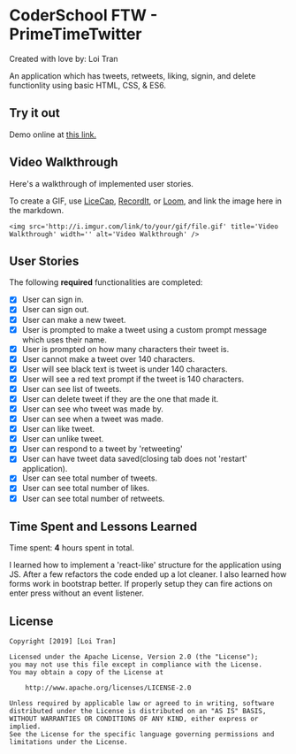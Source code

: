 # CoderSchool FTW -  PrimeTimeTwitter

Created with love by: Loi Tran
  
An application which has tweets, retweets, liking, signin, and delete functionlity using basic HTML, CSS, & ES6.

## Try it out
Demo online at [this link.](https://modest-leavitt-5821bb.netlify.com/)

## Video Walkthrough

Here's a walkthrough of implemented user stories.

To create a GIF, use [LiceCap](http://www.cockos.com/licecap/), [RecordIt](http://www.recordit.co), or [Loom](http://www.useloom.com), and link the image here in the markdown.

```
<img src='http://i.imgur.com/link/to/your/gif/file.gif' title='Video Walkthrough' width='' alt='Video Walkthrough' />
```

## User Stories

The following **required** functionalities are completed:

* [x] User can sign in.
* [x] User can sign out.
* [x] User can make a new tweet.
* [x] User is prompted to make a tweet using a custom prompt message which uses their name.
* [x] User is prompted on how many characters their tweet is.
* [x] User cannot make a tweet over 140 characters.
* [x] User will see black text is tweet is under 140 characters.
* [x] User will see a red text prompt if the tweet is 140 characters.
* [x] User can see list of tweets.
* [x] User can delete tweet if they are the one that made it.
* [x] User can see who tweet was made by.
* [x] User can see when a tweet was made.
* [x] User can like tweet.
* [x] User can unlike tweet.
* [x] User can respond to a tweet by 'retweeting' 
* [x] User can have tweet data saved(closing tab does not 'restart' application).
* [x] User can see total number of tweets.
* [x] User can see total number of likes.
* [x] User can see total number of retweets.

## Time Spent and Lessons Learned

Time spent: **4** hours spent in total.

I learned how to implement a 'react-like' structure for the application using JS. After a few refactors the code ended up a lot cleaner. I also learned how forms work in bootstrap better. If properly setup they can fire actions on enter press without an event listener.

## License

    Copyright [2019] [Loi Tran]

    Licensed under the Apache License, Version 2.0 (the "License");
    you may not use this file except in compliance with the License.
    You may obtain a copy of the License at

        http://www.apache.org/licenses/LICENSE-2.0

    Unless required by applicable law or agreed to in writing, software
    distributed under the License is distributed on an "AS IS" BASIS,
    WITHOUT WARRANTIES OR CONDITIONS OF ANY KIND, either express or implied.
    See the License for the specific language governing permissions and
    limitations under the License.